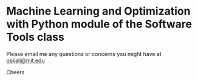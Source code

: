 # Machine Learning and Optimization with Python module of the Software Tools class

Please email me any questions or concerns you might have at oskali@mit.edu


Cheers
